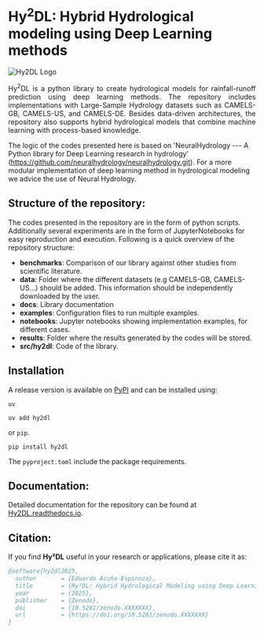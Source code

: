 # Hy<sup>2</sup>DL: Hybrid Hydrological modeling using Deep Learning methods
![Hy2DL Logo](https://raw.githubusercontent.com/eduardoAcunaEspinoza/Hy2DL/main/docs/source/_static/Hy2DL.png)

<p align="justify">
Hy<sup>2</sup>DL is a python library to create hydrological models for rainfall-runoff prediction using deep learning methods. The repository includes implementations with Large-Sample Hydrology datasets such as CAMELS-GB, CAMELS-US, and CAMELS-DE. Besides data-driven architectures, the repository also supports hybrid hydrological models that combine machine learning with process-based knowledge.

The logic of the codes presented here is based on 'NeuralHydrology --- A Python library for Deep Learning research in hydrology' (https://github.com/neuralhydrology/neuralhydrology.git). For a more modular implementation of deep learning method in hydrological modeling we advice the use of Neural Hydrology.

## Structure of the repository:
The codes presented in the repository are in the form of python scripts. Additionally several experiments are in the form of JupyterNotebooks for easy reproduction and execution. Following is a quick overview of the repository structure:
- **benchmarks**: Comparison of our library against other studies from scientific literature.
- **data**: Folder where the different datasets (e.g CAMELS-GB, CAMELS-US...) should be added. This information should be independently downloaded by the user.
- **docs**: Library documentation
- **examples**: Configuration files to run multiple examples.
- **notebooks**: Jupyter notebooks showing implementation examples, for different cases.
- **results**: Folder where the results generated by the codes will be stored.
- **src/hy2dl**: Code of the library.

## Installation
A release version is available on [PyPI](https://pypi.org/project/hy2dl/) and can be installed using:
 
`uv`
```
uv add hy2dl
```

or `pip`.
```
pip install hy2dl
```

The `pyproject.toml` include the package requirements.

## Documentation:
Detailed documentation for the repository can be found at [Hy2DL.readthedocs.io](https://hy2dl.readthedocs.io/en/latest/index.html). 

## Citation:
If you find **Hy²DL** useful in your research or applications, please cite it as:

```bibtex
@software{hy2dl2025,
  author       = {Eduardo Acuña-Espinoza},
  title        = {Hy²DL: Hybrid Hydrological Modeling using Deep Learning methods},
  year         = {2025},
  publisher    = {Zenodo},
  doi          = {10.5281/zenodo.XXXXXXX},
  url          = {https://doi.org/10.5281/zenodo.XXXXXXX}
}
```

